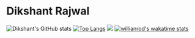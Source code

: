 # Dikshant Rajwal
![Dikshant's GitHub stats](https://github-readme-stats.vercel.app/api?username=drajwal1511&show_icons=true&theme=dark)
[![Top Langs](https://github-readme-stats.vercel.app/api/top-langs/?username=drajwal1511&layout=compact)](https://github.com/anuraghazra/github-readme-stats)
![](https://komarev.com/ghpvc/?username=drajwal1511)
[![willianrod's wakatime stats](https://github-readme-stats.vercel.app/api/wakatime?username=drajwal1511)](https://github.com/anuraghazra/github-readme-stats)




